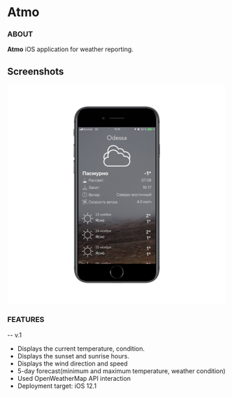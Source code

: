 # Atmo

### ABOUT
**Atmo** iOS application for weather reporting. 

## Screenshots
<img src="https://github.com/earine/Atmo/blob/master/Atmo/Assets.xcassets/2018-11-22%2012.36.58_iphone7spacegrey_portrait.png" height="500" style="max-width:100%;" alt="screenshot">

### FEATURES

-- v.1
<ul>
<li>Displays the current temperature, condition.</li>
  <li>Displays the sunset and sunrise hours.</li>
   <li>Displays the wind direction and speed</li>
<li>5-day forecast(minimum and maximum temperature, weather condition)</li>

<li>Used OpenWeatherMap API interaction</li>
<li>Deployment target: iOS 12.1</li>

</ul>



